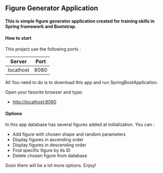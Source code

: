 ## Figure Generator Application

#### This is simple figure generator application created for training skills in Spring framework and Bootstrap.

#### How to start

This project use the following ports :

| Server     | Port |
|------------|------|
| localhost  | 8080 |

All You need to do is to download this app and run SpringBootApplication.

Open your favorite browser and type:

* [http://localhost:8080](http://localhost:8080)

#### Options

In this app database has several figures added at initialization.
You can :
- Add figure with chosen shape and random parameters
- Display figures in ascending order
- Display figures in descending order
- Find specific figure by its ID
- Delete chosen figure from database

Soon there will be a lot more options. Enjoy!
